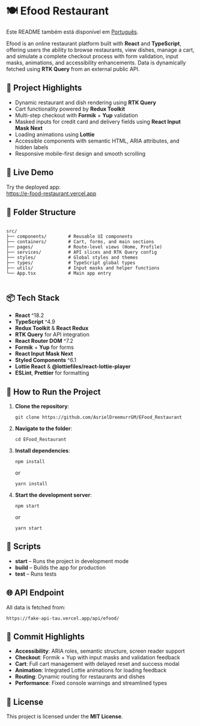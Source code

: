 <div>
  <h1>🍽️ Efood Restaurant</h1>
  <p>
    Este README também está disponível em
    <a href="./README.pt-br.md">Português</a>.
  </p>
  <p>
    Efood is an online restaurant platform built with <strong>React</strong> and
    <strong>TypeScript</strong>, offering users the ability to browse restaurants,
    view dishes, manage a cart, and simulate a complete checkout process with form validation,
    input masks, animations, and accessibility enhancements. Data is dynamically fetched using
    <strong>RTK Query</strong> from an external public API.
  </p>
  <h2>📌 Project Highlights</h2>
  <ul>
    <li>Dynamic restaurant and dish rendering using <strong>RTK Query</strong></li>
    <li>Cart functionality powered by <strong>Redux Toolkit</strong></li>
    <li>Multi-step checkout with <strong>Formik</strong> + <strong>Yup</strong> validation</li>
    <li>Masked inputs for credit card and delivery fields using <strong>React Input Mask Next</strong></li>
    <li>Loading animations using <strong>Lottie</strong></li>
    <li>Accessible components with semantic HTML, ARIA attributes, and hidden labels</li>
    <li>Responsive mobile-first design and smooth scrolling</li>
  </ul>
  <h2>🚀 Live Demo</h2>
  <p>
    Try the deployed app:<br>
    <a href="https://e-food-restaurant.vercel.app" target="_blank">https://e-food-restaurant.vercel.app</a>
  </p>
  <h2>📂 Folder Structure</h2>
  <pre><code>
src/
├── components/        # Reusable UI components
├── containers/        # Cart, forms, and main sections
├── pages/             # Route-level views (Home, Profile)
├── services/          # API slices and RTK Query config
├── styles/            # Global styles and themes
├── types/             # TypeScript global types
├── utils/             # Input masks and helper functions
└── App.tsx            # Main app entry
  </code></pre>
  <h2>📦 Tech Stack</h2>
  <ul>
    <li><strong>React</strong> ^18.2</li>
    <li><strong>TypeScript</strong> ^4.9</li>
    <li><strong>Redux Toolkit</strong> & <strong>React Redux</strong></li>
    <li><strong>RTK Query</strong> for API integration</li>
    <li><strong>React Router DOM</strong> ^7.2</li>
    <li><strong>Formik</strong> + <strong>Yup</strong> for forms</li>
    <li><strong>React Input Mask Next</strong></li>
    <li><strong>Styled Components</strong> ^6.1</li>
    <li><strong>Lottie React</strong> & <strong>@lottiefiles/react-lottie-player</strong></li>
    <li><strong>ESLint</strong>, <strong>Prettier</strong> for formatting</li>
  </ul>
  <h2>🧪 How to Run the Project</h2>
  <ol>
    <li>
      <strong>Clone the repository</strong>:
      <pre><code>git clone https://github.com/AsrielDreemurrGM/EFood_Restaurant</code></pre>
    </li>
    <li>
      <strong>Navigate to the folder</strong>:
      <pre><code>cd EFood_Restaurant</code></pre>
    </li>
    <li>
      <strong>Install dependencies</strong>:
      <pre><code>npm install</code></pre>
      or
      <pre><code>yarn install</code></pre>
    </li>
    <li>
      <strong>Start the development server</strong>:
      <pre><code>npm start</code></pre>
      or
      <pre><code>yarn start</code></pre>
    </li>
  </ol>
  <h2>🔧 Scripts</h2>
  <ul>
    <li><strong>start</strong> – Runs the project in development mode</li>
    <li><strong>build</strong> – Builds the app for production</li>
    <li><strong>test</strong> – Runs tests</li>
  </ul>
  <h2>🌐 API Endpoint</h2>
  <p>
    All data is fetched from:
    <pre><code>https://fake-api-tau.vercel.app/api/efood/</code></pre>
  </p>
  <h2>📌 Commit Highlights</h2>
  <ul>
    <li><strong>Accessibility</strong>: ARIA roles, semantic structure, screen reader support</li>
    <li><strong>Checkout</strong>: Formik + Yup with input masks and validation feedback</li>
    <li><strong>Cart</strong>: Full cart management with delayed reset and success modal</li>
    <li><strong>Animation</strong>: Integrated Lottie animations for loading feedback</li>
    <li><strong>Routing</strong>: Dynamic routing for restaurants and dishes</li>
    <li><strong>Performance</strong>: Fixed console warnings and streamlined types</li>
  </ul>
  <h2>📜 License</h2>
  <p>This project is licensed under the <strong>MIT License</strong>.</p>
</div>
